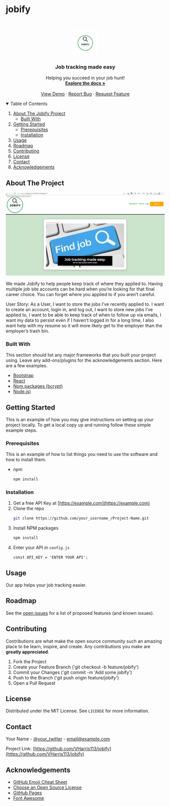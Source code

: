 # jobify
<!--
*** Thanks for checking out the Jobify.
*** that would make this better, please fork the repo and create a pull request
*** or simply open an issue with the tag "enhancement".
*** Thanks again! Now go create something AMAZING! :D
-->


<!-- PROJECT SHIELDS -->
<!--
*** I'm using markdown "reference style" links for readability.
*** Reference links are enclosed in brackets [ ] instead of parentheses ( ).
*** See the bottom of this document for the declaration of the reference variables
*** for contributors-url, forks-url, etc. This is an optional, concise syntax you may use.
*** https://www.markdownguide.org/basic-syntax/#reference-style-links
-->
<!-- [![Contributors][contributors-shield]][contributors-url]
[![Forks][forks-shield]][forks-url]
[![Stargazers][stars-shield]][stars-url]
[![Issues][issues-shield]][issues-url]
[![MIT License][license-shield]][license-url] -->

<!-- PROJECT LOGO -->
<br />
<p align="center">
  <a href="https://github.com/VHarris113/jobify">
    <img src="https://github.com/VHarris113/jobify/blob/main/client/public/images/jobify.png" alt="Logo" width="80" height="80">
  </a>

  <h3 align="center">Job tracking made easy</h3>

  <p align="center">
    Helping you succeed in your job hunt!
    <br />
    <a href="https://github.com/VHarris113/jobify"><strong>Explore the docs »</strong></a>
    <br />
    <br />
    <a href="https://jobify-1.herokuapp.com/">View Demo</a>
    ·
    <a href="https://github.com/VHarris113/jobify/issues">Report Bug</a>
    ·
    <a href="https://github.com/VHarris113/jobify/issues">Request Feature</a>
  </p>
</p>



<!-- TABLE OF CONTENTS -->
<details open="open">
  <summary>Table of Contents</summary>
  <ol>
    <li>
      <a href="#about-the-project">About The Jobify Project</a>
      <ul>
        <li><a href="#built-with">Built With</a></li>
      </ul>
    </li>
    <li>
      <a href="#getting-started">Getting Started</a>
      <ul>
        <li><a href="#prerequisites">Prerequisites</a></li>
        <li><a href="#installation">Installation</a></li>
      </ul>
    </li>
    <li><a href="#usage">Usage</a></li>
    <li><a href="#roadmap">Roadmap</a></li>
    <li><a href="#contributing">Contributing</a></li>
    <li><a href="#license">License</a></li>
    <li><a href="#contact">Contact</a></li>
    <li><a href="#acknowledgements">Acknowledgements</a></li>
  </ol>
</details>



<!-- ABOUT THE PROJECT -->
## About The Project

[![Product Name Screen Shot][product-screenshot]](https://example.com)

We made Jobify to help people keep track of where they applied to. Having multiple job site accounts can be hard when you’re looking for that final career choice. You can forget where you applied to if you aren’t careful.

User Story:
As a User, I want to store the jobs I’ve recently applied to. 
I want to create an account, login in, and log out,
I want to store new jobs I’ve applied to,
I want to be able to keep track of when to follow up via emails,
I want my data to persist even if I haven’t logged in for a long time,
I also want help with my resume so it will more likely get to the employer than the employer’s trash bin.


### Built With

This section should list any major frameworks that you built your project using. Leave any add-ons/plugins for the acknowledgements section. Here are a few examples.
* [Bootstrap](https://getbootstrap.com)
* [React](https://reactjs.org/)
* [Npm packages (bcrypt)](https://www.npmjs.com/package/bcrypt)
* [Node.js)](https://nodejs.org/en/)


<!-- GETTING STARTED -->
## Getting Started

This is an example of how you may give instructions on setting up your project locally.
To get a local copy up and running follow these simple example steps.

### Prerequisites

This is an example of how to list things you need to use the software and how to install them.
* npm
  ```sh
  npm install
  ```

### Installation

1. Get a free API Key at [https://example.com](https://example.com)
2. Clone the repo
   ```sh
   git clone https://github.com/your_username_/Project-Name.git
   ```
3. Install NPM packages
   ```sh
   npm install
   ```
4. Enter your API in `config.js`
   ```JS
   const API_KEY = 'ENTER YOUR API';
   ```

<!-- USAGE EXAMPLES -->
## Usage

Our app helps your job tracking easier.



<!-- ROADMAP3 -->
## Roadmap

See the [open issues](https://github.com/VHarris113/jobify/issues) for a list of proposed features (and known issues).



<!-- CONTRIBUTING -->
## Contributing

Contributions are what make the open source community such an amazing place to be learn, inspire, and create. Any contributions you make are **greatly appreciated**.

1. Fork the Project
2. Create your Feature Branch ('git checkout -b feature/jobify')
3. Commit your Changes ('git commit -m 'Add some jobify')
4. Push to the Branch ('git push origin feature/jobify')
5. Open a Pull Request



<!-- LICENSE -->
## License

Distributed under the MIT License. See `LICENSE` for more information.



<!-- CONTACT -->
## Contact

Your Name - [@your_twitter](https://twitter.com/your_username) - email@example.com

Project Link: [https://github.com/VHarris113/jobify](https://github.com/VHarris113/jobify)



<!-- ACKNOWLEDGEMENTS -->
## Acknowledgements
* [GitHub Emoji Cheat Sheet](https://www.webpagefx.com/tools/emoji-cheat-sheet)
* [Choose an Open Source License](https://choosealicense.com)
* [GitHub Pages](https://pages.github.com)
* [Font Awesome](https://fontawesome.com)





<!-- MARKDOWN LINKS & IMAGES -->
<!-- https://www.markdownguide.org/basic-syntax/#reference-style-links -->
[product-screenshot]: https://github.com/VHarris113/jobify/blob/main/client/public/images/jobifypage.png

